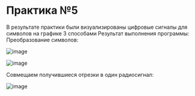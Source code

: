 # Практика №5
В результате практики были визуализированы цифровые сигналы для символов на графике 3 способами
Результат выполнения программы:
Преобразование символов:

![image](https://github.com/user-attachments/assets/0dd84a80-abf9-4416-81f4-c11095462ddb)

![image](https://github.com/user-attachments/assets/04201bfb-a19a-4828-ace8-c964c5570fe5)


Совмещаем получившиеся отрезки в один радиосигнал:

![image](https://github.com/user-attachments/assets/a9277dd9-8d7b-401c-a2dc-2a3bc76cf099)

